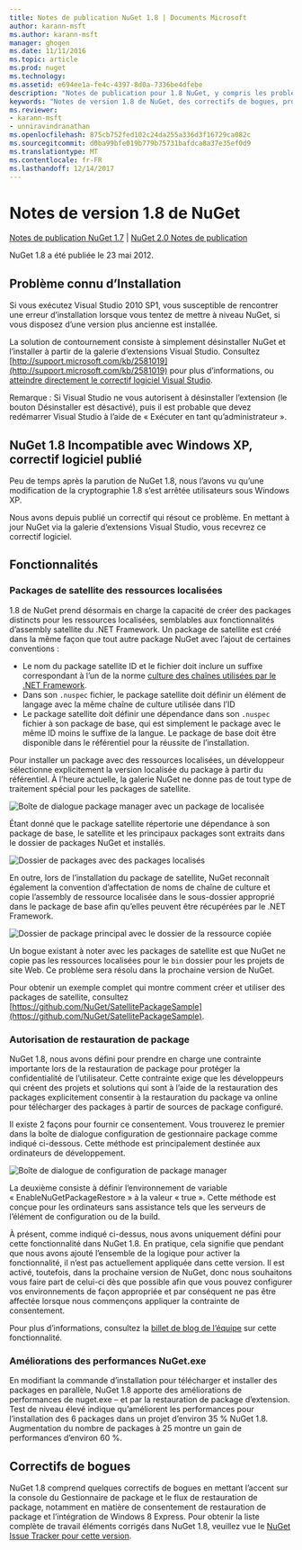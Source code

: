```yaml
---
title: Notes de publication NuGet 1.8 | Documents Microsoft
author: karann-msft
ms.author: karann-msft
manager: ghogen
ms.date: 11/11/2016
ms.topic: article
ms.prod: nuget
ms.technology: 
ms.assetid: e694ee1a-fe4c-4397-8d0a-7336be4dfebe
description: "Notes de publication pour 1.8 NuGet, y compris les problèmes connus, les correctifs de bogues, les fonctionnalités ajoutées et dcr."
keywords: "Notes de version 1.8 de NuGet, des correctifs de bogues, problèmes connus, ajouté des fonctionnalités, DCR"
ms.reviewer:
- karann-msft
- unniravindranathan
ms.openlocfilehash: 875cb752fed102c24da255a336d3f16729ca082c
ms.sourcegitcommit: d0ba99bfe019b779b75731bafdca8a37e35ef0d9
ms.translationtype: MT
ms.contentlocale: fr-FR
ms.lasthandoff: 12/14/2017
---
```

# <a name="nuget-18-release-notes"></a>Notes de version 1.8 de NuGet

[Notes de publication NuGet 1.7](../release-notes/nuget-1.7.md) | [NuGet 2.0 Notes de publication](../release-notes/nuget-2.0.md)

NuGet 1.8 a été publiée le 23 mai 2012.

## <a name="known-installation-issue"></a>Problème connu d’Installation
Si vous exécutez Visual Studio 2010 SP1, vous susceptible de rencontrer une erreur d’installation lorsque vous tentez de mettre à niveau NuGet, si vous disposez d’une version plus ancienne est installée.

La solution de contournement consiste à simplement désinstaller NuGet et l’installer à partir de la galerie d’extensions Visual Studio.  Consultez [http://support.microsoft.com/kb/2581019](http://support.microsoft.com/kb/2581019) pour plus d’informations, ou [atteindre directement le correctif logiciel Visual Studio](http://bit.ly/vsixcertfix).

Remarque : Si Visual Studio ne vous autorisent à désinstaller l’extension (le bouton Désinstaller est désactivé), puis il est probable que devez redémarrer Visual Studio à l’aide de « Exécuter en tant qu’administrateur ».

## <a name="nuget-18-incompatible-with-windows-xp-hotfix-published"></a>NuGet 1.8 Incompatible avec Windows XP, correctif logiciel publié

Peu de temps après la parution de NuGet 1.8, nous l’avons vu qu’une modification de la cryptographie 1.8 s’est arrêtée utilisateurs sous Windows XP.

Nous avons depuis publié un correctif qui résout ce problème.  En mettant à jour NuGet via la galerie d’extensions Visual Studio, vous recevrez ce correctif logiciel.

## <a name="features"></a>Fonctionnalités

### <a name="satellite-packages-for-localized-resources"></a>Packages de satellite des ressources localisées
1.8 de NuGet prend désormais en charge la capacité de créer des packages distincts pour les ressources localisées, semblables aux fonctionnalités d’assembly satellite du .NET Framework.  Un package de satellite est créé dans la même façon que tout autre package NuGet avec l’ajout de certaines conventions :

* Le nom du package satellite ID et le fichier doit inclure un suffixe correspondant à l’un de la norme [culture des chaînes utilisées par le .NET Framework](http://msdn.microsoft.com/goglobal/bb896001.aspx).
* Dans son `.nuspec` fichier, le package satellite doit définir un élément de langage avec la même chaîne de culture utilisée dans l’ID
* Le package satellite doit définir une dépendance dans son `.nuspec` fichier à son package de base, qui est simplement le package avec le même ID moins le suffixe de la langue.  Le package de base doit être disponible dans le référentiel pour la réussite de l’installation.

Pour installer un package avec des ressources localisées, un développeur sélectionne explicitement la version localisée du package à partir du référentiel. À l’heure actuelle, la galerie NuGet ne donne pas de tout type de traitement spécial pour les packages de satellite.

![Boîte de dialogue package manager avec un package de localisée](./media/dlg-w-loc-packs.png)

Étant donné que le package satellite répertorie une dépendance à son package de base, le satellite et les principaux packages sont extraits dans le dossier de packages NuGet et installés.

![Dossier de packages avec des packages localisés](./media/fldr-loc-packs.png)

En outre, lors de l’installation du package de satellite, NuGet reconnaît également la convention d’affectation de noms de chaîne de culture et copie l’assembly de ressource localisée dans le sous-dossier approprié dans le package de base afin qu’elles peuvent être récupérées par le .NET Framework.

![Dossier de package principal avec le dossier de la ressource copiée](./media/fldr-copied-loc.png)

Un bogue existant à noter avec les packages de satellite est que NuGet ne copie pas les ressources localisées pour le `bin` dossier pour les projets de site Web.  Ce problème sera résolu dans la prochaine version de NuGet.

Pour obtenir un exemple complet qui montre comment créer et utiliser des packages de satellite, consultez [https://github.com/NuGet/SatellitePackageSample](https://github.com/NuGet/SatellitePackageSample).

### <a name="package-restore-consent"></a>Autorisation de restauration de package
NuGet 1.8, nous avons défini pour prendre en charge une contrainte importante lors de la restauration de package pour protéger la confidentialité de l’utilisateur. Cette contrainte exige que les développeurs qui créent des projets et solutions qui sont à l’aide de la restauration des packages explicitement consentir à la restauration du package va online pour télécharger des packages à partir de sources de package configuré.

Il existe 2 façons pour fournir ce consentement. Vous trouverez le premier dans la boîte de dialogue configuration de gestionnaire package comme indiqué ci-dessous.  Cette méthode est principalement destinée aux ordinateurs de développement.

![Boîte de dialogue de configuration de package manager](./media/pr-consent-configdlg.png)

La deuxième consiste à définir l’environnement de variable « EnableNuGetPackageRestore » à la valeur « true ».  Cette méthode est conçue pour les ordinateurs sans assistance tels que les serveurs de l’élément de configuration ou de la build.

À présent, comme indiqué ci-dessus, nous avons uniquement défini pour cette fonctionnalité dans NuGet 1.8.  En pratique, cela signifie que pendant que nous avons ajouté l’ensemble de la logique pour activer la fonctionnalité, il n’est pas actuellement appliquée dans cette version. Il est activé, toutefois, dans la prochaine version de NuGet, donc nous souhaitons vous faire part de celui-ci dès que possible afin que vous pouvez configurer vos environnements de façon appropriée et par conséquent ne pas être affectée lorsque nous commençons appliquer la contrainte de consentement.

Pour plus d’informations, consultez la [billet de blog de l’équipe](http://blog.nuget.org/20120518/package-restore-and-consent.html) sur cette fonctionnalité.

### <a name="nugetexe-performance-improvements"></a>Améliorations des performances NuGet.exe
En modifiant la commande d’installation pour télécharger et installer des packages en parallèle, NuGet 1.8 apporte des améliorations de performances de nuget.exe – et par la restauration de package d’extension.  Test de niveau élevé indique qu’améliorent les performances pour l’installation des 6 packages dans un projet d’environ 35 % NuGet 1.8.  Augmentation du nombre de packages à 25 montre un gain de performances d’environ 60 %.

## <a name="bug-fixes"></a>Correctifs de bogues
NuGet 1.8 comprend quelques correctifs de bogues en mettant l’accent sur la console du Gestionnaire de package et le flux de restauration de package, notamment en matière de consentement de restauration de package et l’intégration de Windows 8 Express.
Pour obtenir la liste complète de travail éléments corrigés dans NuGet 1.8, veuillez vue le [NuGet Issue Tracker pour cette version](http://nuget.codeplex.com/workitem/list/advanced?keyword=&status=Closed&type=All&priority=All&release=NuGet%201.8&assignedTo=All&component=All&sortField=Votes&sortDirection=Descending&page=0).
